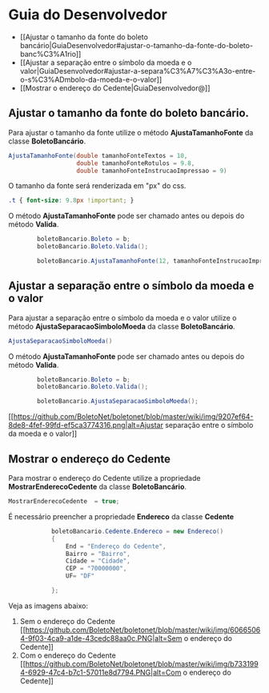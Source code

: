 # Guia do Desenvolvedor

- [[Ajustar o tamanho da fonte do boleto bancário|GuiaDesenvolvedor#ajustar-o-tamanho-da-fonte-do-boleto-banc%C3%A1rio]]
- [[Ajustar a separação entre o símbolo da moeda e o valor|GuiaDesenvolvedor#ajustar-a-separa%C3%A7%C3%A3o-entre-o-s%C3%ADmbolo-da-moeda-e-o-valor]]
- [[Mostrar o endereço do Cedente|GuiaDesenvolvedor@]]

## Ajustar o tamanho da fonte do boleto bancário.

Para ajustar o tamanho da fonte utilize o método **AjustaTamanhoFonte** da classe **BoletoBancário**.

``` C#   
AjustaTamanhoFonte(double tamanhoFonteTextos = 10, 
                   double tamanhoFonteRotulos = 9.8, 
                   double tamanhoFonteInstrucaoImpressao = 9)
```      
 O tamanho da fonte será renderizada em "px" do css. 
``` css
.t { font-size: 9.8px !important; }
```

O método **AjustaTamanhoFonte** pode ser chamado antes ou depois do método **Valida**.

``` C#
        boletoBancario.Boleto = b;
        boletoBancario.Boleto.Valida();

        boletoBancario.AjustaTamanhoFonte(12, tamanhoFonteInstrucaoImpressao:14);
```

## Ajustar a separação entre o símbolo da moeda e o valor

Para ajustar a separação entre o símbolo da moeda e o valor utilize o método **AjustaSeparacaoSimboloMoeda** da classe **BoletoBancário**.

``` C#   
AjustaSeparacaoSimboloMoeda()
``` 

O método **AjustaTamanhoFonte** pode ser chamado antes ou depois do método **Valida**.

``` C#
        boletoBancario.Boleto = b;
        boletoBancario.Boleto.Valida();

        boletoBancario.AjustaSeparacaoSimboloMoeda();
```

[[https://github.com/BoletoNet/boletonet/blob/master/wiki/img/9207ef64-8de8-4fef-99fd-ef5ca3774316.png|alt=Ajustar separação entre o símbolo da moeda e o valor]]

## Mostrar o endereço do Cedente

Para mostrar o endereço do Cedente utilize a propriedade **MostrarEnderecoCedente** da classe **BoletoBancário**.

``` C#   
MostrarEnderecoCedente  = true;
``` 

É necessário preencher a propriedade **Endereco** da classe **Cedente**

``` C# 
            boletoBancario.Cedente.Endereco = new Endereco()
            {
                End = "Endereço do Cedente",
                Bairro = "Bairro",
                Cidade = "Cidade",
                CEP = "70000000",
                UF= "DF"

            };
```

Veja as imagens abaixo:

1. Sem o endereço do Cedente
[[https://github.com/BoletoNet/boletonet/blob/master/wiki/img/60665064-9f03-4ca9-a1de-43cedc88aa0c.PNG|alt=Sem o endereço do Cedente]]
2. Com o endereço do Cedente
[[https://github.com/BoletoNet/boletonet/blob/master/wiki/img/b7331994-6929-47c4-b7c1-57011e8d7794.PNG|alt=Com o endereço do Cedente]]